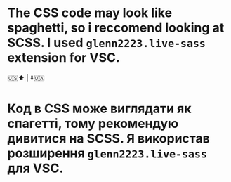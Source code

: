 # The CSS code may look like spaghetti, so i reccomend looking at SCSS. I used `glenn2223.live-sass` extension for VSC.

🇺🇸⬆️ | ⬇️🇺🇦

# Код в CSS може виглядати як спагетті, тому рекомендую дивитися на SCSS. Я використав розширення `glenn2223.live-sass` для VSC.
